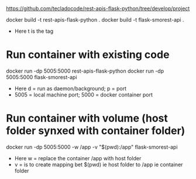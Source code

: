 https://github.com/tecladocode/rest-apis-flask-python/tree/develop/project

docker build -t rest-apis-flask-python .
docker build -t flask-smorest-api . 
- Here t is the tag

# Run container with existing code
docker run -dp 5005:5000 rest-apis-flask-python
docker run -dp 5005:5000 flask-smorest-api
- Here d = run as daemon/background; p = port
- 5005 = local machine port; 5000 = docker container port

# Run container with volume (host folder synxed with container folder)
docker run -dp 5005:5000 -w /app -v "$(pwd):/app" flask-smorest-api
- Here w = replace the container /app with host folder 
- v = is to create mapping bet $(pwd) ie host folder to /app ie container folder